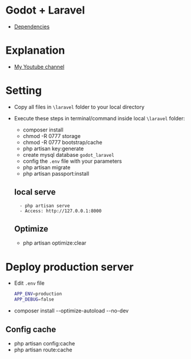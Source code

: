 # Godot + Laravel

- [Dependencies](DEPENDENCIES.md)

# Explanation
- [My Youtube channel](https://youtube.com.br/thiagobruno)

# Setting
- Copy all files in ```\laravel``` folder to your local directory
- Execute these steps in terminal/command inside local ```\laravel``` folder:
    - composer install
    - chmod -R 0777 storage
    - chmod -R 0777 bootstrap/cache
    - php artisan key:generate
    - create mysql database ```godot_laravel```
    - config the ```.env``` file with your parameters
    - php artisan migrate
    - php artisan passport:install

    ## local serve
        - php artisan serve
        - Access: http://127.0.0.1:8000
    
    ## Optimize
    - php artisan optimize:clear

# Deploy production server
- Edit ```.env``` file
    ```bash
    APP_ENV=production
    APP_DEBUG=false
    ```
- composer install --optimize-autoload --no-dev

## Config cache
- php artisan config:cache
- php artisan route:cache